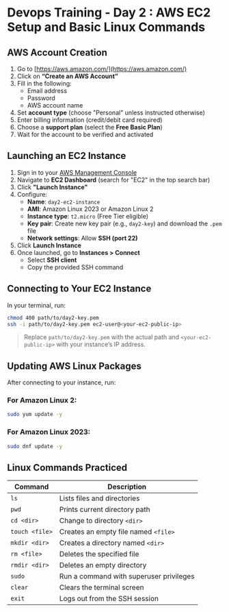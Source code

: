 # Devops Training - Day 2 : AWS EC2 Setup and Basic Linux Commands

##  AWS Account Creation
1. Go to [https://aws.amazon.com/](https://aws.amazon.com/)
2. Click on **“Create an AWS Account”**
3. Fill in the following:
   - Email address
   - Password
   - AWS account name
4. Set **account type** (choose "Personal" unless instructed otherwise)
5. Enter billing information (credit/debit card required)
6. Choose a **support plan** (select the **Free Basic Plan**)
7. Wait for the account to be verified and activated



## Launching an EC2 Instance
1. Sign in to your [AWS Management Console](https://console.aws.amazon.com/)
2. Navigate to **EC2 Dashboard** (search for "EC2" in the top search bar)
3. Click **"Launch Instance"**
4. Configure:
   - **Name**: `day2-ec2-instance`
   - **AMI**: Amazon Linux 2023 or Amazon Linux 2
   - **Instance type**: `t2.micro` (Free Tier eligible)
   - **Key pair**: Create new key pair (e.g., `day2-key`) and download the `.pem` file
   - **Network settings**: Allow **SSH (port 22)**
5. Click **Launch Instance**
6. Once launched, go to **Instances > Connect**
   - Select **SSH client**
   - Copy the provided SSH command



##  Connecting to Your EC2 Instance

In your terminal, run:

```bash
chmod 400 path/to/day2-key.pem
ssh -i path/to/day2-key.pem ec2-user@<your-ec2-public-ip>
```

> Replace `path/to/day2-key.pem` with the actual path and `<your-ec2-public-ip>` with your instance’s IP address.


## Updating AWS Linux Packages

After connecting to your instance, run:

### For Amazon Linux 2:
```bash
sudo yum update -y
```

### For Amazon Linux 2023:
```bash
sudo dnf update -y
```



##  Linux Commands Practiced

| Command         | Description                              |
|-----------------|------------------------------------------|
| `ls`            | Lists files and directories              |
| `pwd`           | Prints current directory path            |
| `cd <dir>`      | Change to directory `<dir>`              |
| `touch <file>`  | Creates an empty file named `<file>`     |
| `mkdir <dir>`   | Creates a directory named `<dir>`        |
| `rm <file>`     | Deletes the specified file               |
| `rmdir <dir>`   | Deletes an empty directory               |
| `sudo`          | Run a command with superuser privileges  |
| `clear`         | Clears the terminal screen               |
| `exit`          | Logs out from the SSH session            |




